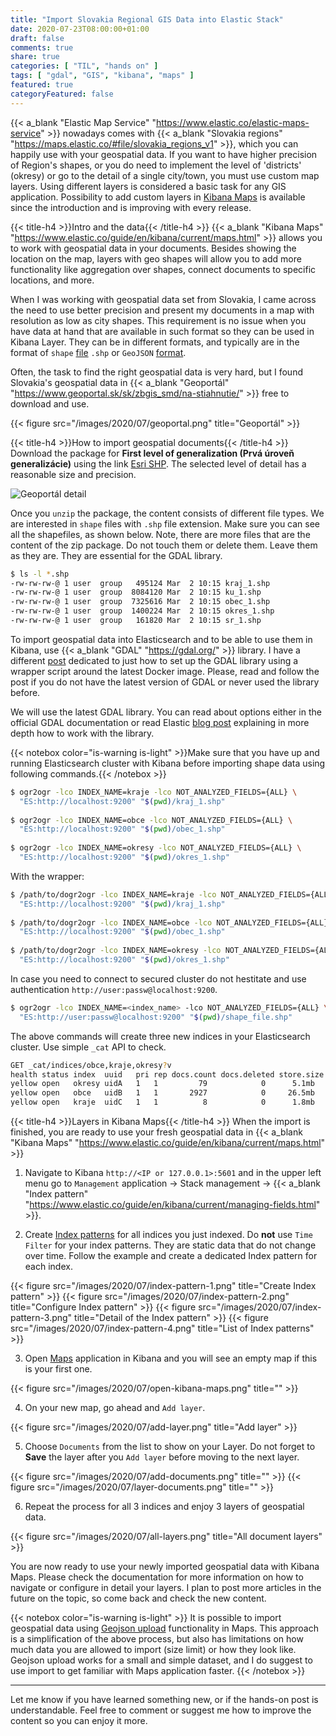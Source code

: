 ```yaml
---
title: "Import Slovakia Regional GIS Data into Elastic Stack"
date: 2020-07-23T08:00:00+01:00
draft: false
comments: true
share: true
categories: [ "TIL", "hands on" ]
tags: [ "gdal", "GIS", "kibana", "maps" ]
featured: true
categoryFeatured: false
---
```

{{< a_blank "Elastic Map Service" "https://www.elastic.co/elastic-maps-service" >}} nowadays comes with {{< a_blank "Slovakia regions"
"https://maps.elastic.co/#file/slovakia_regions_v1" >}}, which you can happily use with your geospatial data. If you want to have higher precision of Region's shapes, or you do need to implement the level of 'districts' (okresy) or go to the detail of a single city/town, you must use custom map layers.
Using different layers is considered a basic task for any GIS application. Possibility to add custom layers in
[Kibana Maps](https://www.elastic.co/guide/en/kibana/current/maps.html) is available since the introduction and is improving with every release.
<!--more-->

{{< title-h4 >}}Intro and the data{{< /title-h4 >}}
{{< a_blank "Kibana Maps" "https://www.elastic.co/guide/en/kibana/current/maps.html" >}} allows
you to work with geospatial data in your documents. Besides showing the location on the map, layers with geo shapes will allow you to add more
functionality like aggregation over shapes, connect documents to specific locations, and more.

When I was working with geospatial data set from Slovakia, I came across the need to use better precision and present my documents in a map with
resolution as low as city shapes. This requirement is no issue when you have data at hand that are available in such format so they can be used in Kibana Layer. They can be in different formats, and typically are in the format of `shape`
[file](https://doc.arcgis.com/en/arcgis-online/reference/shapefiles.htm) `.shp` or `GeoJSON`
[format](https://geojson.org/).

Often, the task to find the right geospatial data is very hard, but I found Slovakia's geospatial data in
{{< a_blank "Geoportál" "https://www.geoportal.sk/sk/zbgis_smd/na-stiahnutie/" >}} free to download and use.

{{< figure src="/images/2020/07/geoportal.png" title="Geoportál" >}}

{{< title-h4 >}}How to import geospatial documents{{< /title-h4 >}}
Download the package for **First level of generalization (Prvá úroveň generalizácie)** using the link
[Esri SHP](https://www.geoportal.sk/files/zbgis/na_stiahnutie/shp/ah_shp_1.zip). The selected level of detail has a reasonable size and precision.

![Geoportál detail](/images/2020/07/geoportal-detail.png)

Once you `unzip` the package, the content consists of different file types. We are interested in `shape` files with `.shp` file extension. Make sure you can see all the shapefiles, as shown below. Note, there are more files that are the content of the zip package. Do not touch them or delete them.
Leave them as they are. They are essential for the GDAL library.
<div class="box ">

```bash
$ ls -l *.shp
-rw-rw-rw-@ 1 user  group   495124 Mar  2 10:15 kraj_1.shp
-rw-rw-rw-@ 1 user  group  8084120 Mar  2 10:15 ku_1.shp
-rw-rw-rw-@ 1 user  group  7325616 Mar  2 10:15 obec_1.shp
-rw-rw-rw-@ 1 user  group  1400224 Mar  2 10:15 okres_1.shp
-rw-rw-rw-@ 1 user  group   161820 Mar  2 10:15 sr_1.shp

```
</div>

To import geospatial data into Elasticsearch and to be able to use them in Kibana, use {{< a_blank "GDAL" "https://gdal.org/" >}} library. I have a  different [post](/posts/2020/simple-gdal-setup-using-docker) dedicated to just how to set up the GDAL library using a wrapper script around the latest Docker image.
Please, read and follow the post if you do not have the latest version of GDAL or never used the library before.

We will use the latest GDAL library. You can read about options either in the official GDAL documentation or read Elastic
[blog post](https://www.elastic.co/blog/how-to-ingest-geospatial-data-into-elasticsearch-with-gdal) explaining in more depth how to work with the
library.

{{< notebox color="is-warning is-light" >}}Make sure that you have up and running Elasticsearch cluster with Kibana before importing shape data using
following commands.{{< /notebox >}}

<div class="box ">

```bash
$ ogr2ogr -lco INDEX_NAME=kraje -lco NOT_ANALYZED_FIELDS={ALL} \
  "ES:http://localhost:9200" "$(pwd)/kraj_1.shp"
  
$ ogr2ogr -lco INDEX_NAME=obce -lco NOT_ANALYZED_FIELDS={ALL} \
  "ES:http://localhost:9200" "$(pwd)/obec_1.shp"
    
$ ogr2ogr -lco INDEX_NAME=okresy -lco NOT_ANALYZED_FIELDS={ALL} \
  "ES:http://localhost:9200" "$(pwd)/okres_1.shp"
```
</div>

With the wrapper:
<div class="box ">

```bash
$ /path/to/dogr2ogr -lco INDEX_NAME=kraje -lco NOT_ANALYZED_FIELDS={ALL} \ 
  "ES:http://localhost:9200" "$(pwd)/kraj_1.shp"
  
$ /path/to/dogr2ogr -lco INDEX_NAME=obce -lco NOT_ANALYZED_FIELDS={ALL} \
  "ES:http://localhost:9200" "$(pwd)/obec_1.shp"
    
$ /path/to/dogr2ogr -lco INDEX_NAME=okresy -lco NOT_ANALYZED_FIELDS={ALL} \
  "ES:http://localhost:9200" "$(pwd)/okres_1.shp"
```
</div>

In case you need to connect to secured cluster do not hestitate and use authentication `http://user:passw@localhost:9200`.
<div class="box ">

```bash
$ ogr2ogr -lco INDEX_NAME=<index_name> -lco NOT_ANALYZED_FIELDS={ALL} \
  "ES:http://user:passw@localhost:9200" "$(pwd)/shape_file.shp"
```
</div>

The above commands will create three new indices in your Elasticsearch cluster. Use simple `_cat` API to check.
<div class="box ">

```bash
GET _cat/indices/obce,kraje,okresy?v
health status index  uuid   pri rep docs.count docs.deleted store.size pri.store.size
yellow open   okresy uidA   1   1         79            0      5.1mb          5.1mb
yellow open   obce   uidB   1   1       2927            0     26.5mb         26.5mb
yellow open   kraje  uidC   1   1          8            0      1.8mb          1.8mb
```
</div>

{{< title-h4 >}}Layers in Kibana Maps{{< /title-h4 >}}
When the import is finished, you are ready to use your fresh geospatial data in {{< a_blank "Kibana Maps" "https://www.elastic.co/guide/en/kibana/current/maps.html" >}}

1. Navigate to Kibana `http://<IP or 127.0.0.1>:5601` and in the upper left menu go to `Management` application -> Stack management -> {{< a_blank "Index pattern" "https://www.elastic.co/guide/en/kibana/current/managing-fields.html" >}}.

2. Create
   [Index patterns](https://www.elastic.co/guide/en/kibana/current/tutorial-define-index.html) for all indices you just indexed. Do **not** use `Time Filter` for your index patterns. They are static data that do not change over time. Follow the example and create a dedicated Index pattern for each index.

{{< figure src="/images/2020/07/index-pattern-1.png" title="Create Index pattern" >}}
{{< figure src="/images/2020/07/index-pattern-2.png" title="Configure Index pattern" >}}
{{< figure src="/images/2020/07/index-pattern-3.png" title="Detail of the Index pattern" >}}
{{< figure src="/images/2020/07/index-pattern-4.png" title="List of Index patterns" >}}

3. Open [Maps](https://www.elastic.co/guide/en/kibana/current/maps.html) application in Kibana and you will see an empty map if this is your first one.

{{< figure src="/images/2020/07/open-kibana-maps.png" title="" >}}

4. On your new map, go ahead and `Add layer`.

{{< figure src="/images/2020/07/add-layer.png" title="Add layer" >}}

5. Choose `Documents` from the list to show on your Layer. Do not forget to **Save** the layer after  you `Add layer` before moving to the next layer.

{{< figure src="/images/2020/07/add-documents.png" title="" >}}
{{< figure src="/images/2020/07/layer-documents.png" title="" >}}

6. Repeat the process for all 3 indices and enjoy 3 layers of geospatial data.

{{< figure src="/images/2020/07/all-layers.png" title="All document layers" >}}

You are now ready to use your newly imported geospatial data with Kibana Maps. Please check the documentation for more information on how to navigate or configure in detail your layers. I plan to post more articles in the future on the topic, so come back and check the new content.

{{< notebox color="is-warning is-light" >}}
It is possible to import geospatial data using <a href="https://www.elastic.co/guide/en/kibana/current/geojson-upload.html">Geojson upload</a> functionality in Maps. This approach is a simplification of the above process, but also has limitations on how much data you are allowed to import (size limit) or how they look like. Geojson upload works for a small and simple dataset, and I do suggest to use import to get familiar with Maps application faster.
{{< /notebox >}}

----

Let me know if you have learned something new, or if the hands-on post is understandable. Feel free to comment or suggest me how to improve the content so you can enjoy it more.
